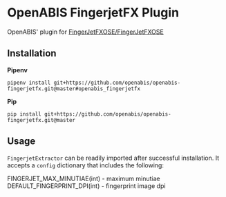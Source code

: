 # OpenABIS FingerjetFX Plugin

OpenABIS' plugin for [FingerJetFXOSE/FingerJetFXOSE](https://github.com/FingerJetFXOSE/FingerJetFXOSE)

## Installation

**Pipenv**
```
pipenv install git+https://github.com/openabis/openabis-fingerjetfx.git@master#openabis_fingerjetfx
```

**Pip**
```
pip install git+https://github.com/openabis/openabis-fingerjetfx.git@master
```

## Usage
`FingerjetExtractor` can be readily imported after successful installation. It accepts a `config` dictionary that
includes the following: 

FINGERJET_MAX_MINUTIAE(int) - maximum minutiae
DEFAULT_FINGERPRINT_DPI(int) - fingerprint image dpi
